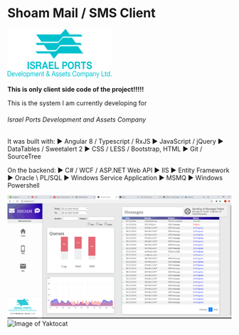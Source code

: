 # Shoam Mail / SMS Client
![Image](src/shared/images/Logo-en.png)

**This is only client side code of the project!!!!!**

This is the system I am currently developing for 
###### Israel Ports Development and Assets Company

It was built with:
► Angular 8 / Typescript / RxJS
► JavaScript / jQuery
► DataTables / Sweetalert 2
► CSS / LESS / Bootstrap, HTML
► Git / SourceTree

On the backend:
► C# / WCF / ASP.NET Web API
► IIS
► Entity Framework
► Oracle \ PL/SQL
► Windows Service Application
► MSMQ
► Windows Powershell

![Image](src/shared/images/Screenshot_1.png)
![Image of Yaktocat](https://octodex.github.com/images/baracktocat.jpg)